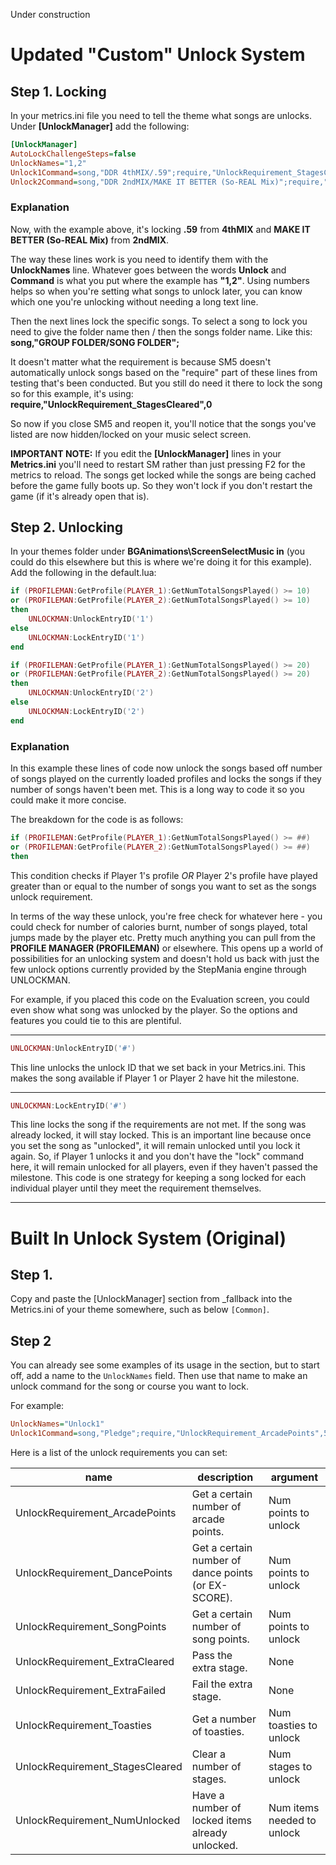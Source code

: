 
Under construction

# Updated "Custom" Unlock System

## Step 1.  Locking
In your metrics.ini file you need to tell the theme what songs are unlocks. Under **[UnlockManager]** add the following:

```ini
[UnlockManager]
AutoLockChallengeSteps=false
UnlockNames="1,2"
Unlock1Command=song,"DDR 4thMIX/.59";require,"UnlockRequirement_StagesCleared",0
Unlock2Command=song,"DDR 2ndMIX/MAKE IT BETTER (So-REAL Mix)";require,"UnlockRequirement_StagesCleared",0
```

### Explanation
Now, with the example above, it's locking **.59** from **4thMIX** and **MAKE IT BETTER (So-REAL Mix)** from **2ndMIX**.

The way these lines work is you need to identify them with the **UnlockNames** line. Whatever goes between the words **Unlock** and **Command** is what you put where the example has **"1,2"**. Using numbers helps so when you're setting what songs to unlock later, you can know which one you're unlocking without needing a long text line.

Then the next lines lock the specific songs. To select a song to lock you need to give the folder name then / then the songs folder name. Like this: **song,"GROUP FOLDER/SONG FOLDER";**

It doesn't matter what the requirement is because SM5 doesn't automatically unlock songs based on the "require" part of these lines from testing that's been conducted. But you still do need it there to lock the song so for this example, it's using: **require,"UnlockRequirement_StagesCleared",0**

So now if you close SM5 and reopen it, you'll notice that the songs you've listed are now hidden/locked on your music select screen.

**IMPORTANT NOTE:** If you edit the **[UnlockManager]** lines in your **Metrics.ini** you'll need to restart SM rather than just pressing F2 for the metrics to reload. The songs get locked while the songs are being cached before the game fully boots up. So they won't lock if you don't restart the game (if it's already open that is).

## Step 2.  Unlocking
In your themes folder under **BGAnimations\ScreenSelectMusic in** (you could do this elsewhere but this is where we're doing it for this example). Add the following in the default.lua:

```lua
if (PROFILEMAN:GetProfile(PLAYER_1):GetNumTotalSongsPlayed() >= 10)
or (PROFILEMAN:GetProfile(PLAYER_2):GetNumTotalSongsPlayed() >= 10) 
then
	UNLOCKMAN:UnlockEntryID('1')
else
	UNLOCKMAN:LockEntryID('1')
end
```

```lua
if (PROFILEMAN:GetProfile(PLAYER_1):GetNumTotalSongsPlayed() >= 20) 
or (PROFILEMAN:GetProfile(PLAYER_2):GetNumTotalSongsPlayed() >= 20) 
then
	UNLOCKMAN:UnlockEntryID('2')
else
	UNLOCKMAN:LockEntryID('2')
end
```

### Explanation
In this example these lines of code now unlock the songs based off number of songs played on the currently loaded profiles and locks the songs if they number of songs haven't been met. This is a long way to code it so you could make it more concise.

The breakdown for the code is as follows:

```lua
if (PROFILEMAN:GetProfile(PLAYER_1):GetNumTotalSongsPlayed() >= ##) 
or (PROFILEMAN:GetProfile(PLAYER_2):GetNumTotalSongsPlayed() >= ##) 
then
```

This condition checks if Player 1's profile _OR_ Player 2's profile have played greater than or equal to the number of songs you want to set as the songs unlock requirement.

In terms of the way these unlock, you're free check for whatever here - you could check for number of calories burnt, number of songs played, total jumps made by the player etc. Pretty much anything you can pull from the **PROFILE MANAGER (PROFILEMAN)** or elsewhere. This opens up a world of possibilities for an unlocking system and doesn't hold us back with just the few unlock options currently provided by the StepMania engine through UNLOCKMAN.

For example, if you placed this code on the Evaluation screen, you could even show what song was unlocked by the player. So the options and features you could tie to this are plentiful.

------------

```lua
UNLOCKMAN:UnlockEntryID('#')
```

This line unlocks the unlock ID that we set back in your Metrics.ini. This makes the song available if Player 1 or Player 2 have hit the milestone.

------------

```lua
UNLOCKMAN:LockEntryID('#')
```

This line locks the song if the requirements are not met.  If the song was already locked, it will stay locked.  This is an important line because once you set the song as "unlocked", it will remain unlocked until you lock it again.  So, if Player 1 unlocks it and you don't have the "lock" command here, it will remain unlocked for all players, even if they haven't passed the milestone.  This code is one strategy for keeping a song locked for each individual player until they meet the requirement themselves.

------------



# Built In Unlock System (Original)

## Step 1.
Copy and paste the [UnlockManager] section from _fallback into the Metrics.ini of your theme somewhere, such as below `[Common]`.

## Step 2
You can already see some examples of its usage in the section, but to start off, add a name to the `UnlockNames` field. Then use that name to make an unlock command for the song or course you want to lock.

For example:

```ini
UnlockNames="Unlock1"
Unlock1Command=song,"Pledge";require,"UnlockRequirement_ArcadePoints",500
```

Here is a list of the unlock requirements you can set:

| name | description | argument |
| ---- | ----------- | -------- |
| UnlockRequirement_ArcadePoints | Get a certain number of arcade points. | Num points to unlock |
| UnlockRequirement_DancePoints | Get a certain number of dance points (or EX-SCORE). | Num points to unlock |
| UnlockRequirement_SongPoints | Get a certain number of song points. | Num points to unlock |
| UnlockRequirement_ExtraCleared | Pass the extra stage. | None |
| UnlockRequirement_ExtraFailed | Fail the extra stage. | None |
| UnlockRequirement_Toasties | Get a number of toasties. | Num toasties to unlock |
| UnlockRequirement_StagesCleared | Clear a number of stages. | Num stages to unlock |
| UnlockRequirement_NumUnlocked | Have a number of locked items already unlocked. | Num items needed to unlock |
